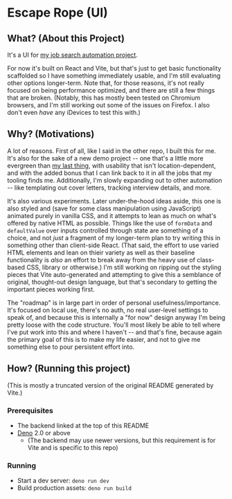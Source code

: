 # Escape Rope (UI)

## What? (About this Project)

It's a UI for [my job search automation project](https://github.com/chaosharmonic/escape-rope).

For now it's built on React and Vite, but that's just to get basic functionality scaffolded so I have something immediately usable, and I'm still evaluating other options longer-term. Note that, for those reasons, it's not really focused on being performance optimized, and there are still a few things that are broken. (Notably, this has mostly been tested on Chromium browsers, and I'm still working out some of the issues on Firefox. I also don't even *have* any iDevices to test this with.)

## Why? (Motivations)

A lot of reasons. First of all, like I said in the other repo, I built this for me. It's also for the sake of a new demo project -- one that's a little more evergreen than [my last thing](https://github.com/chaosharmonic/step-step-recollection), with usability that isn't location-dependent, and with the added bonus that I can link back to it in all the jobs that my tooling finds me. Additionally, I'm slowly expanding out to other automation -- like templating out cover letters, tracking interview details, and more.

It's also various experiments. Later under-the-hood ideas aside, this one is also styled and (save for some class manipulation using JavaScript) animated purely in vanilla CSS, and it attempts to lean as much on what's offered by native HTML as possible. Things like the use of `formData` and `defaultValue` over inputs controlled through state are something of a choice, and not *just* a fragment of my longer-term plan to try writing this in something other than client-side React. (That said, the effort to use varied HTML elements and lean on thieir variety as well as their baseline functionality is *also* an effort to break away from the heavy use of class-based CSS, library or otherwise.) I'm still working on ripping out the styling pieces that Vite auto-generated and attempting to give this a semblance of original, thought-out design language, but that's secondary to getting the important pieces working first.

The "roadmap" is in large part in order of personal usefulness/importance. It's focused on local use, there's no auth, no real user-level settings to speak of, and because this is internally a "for now" design anyway I'm being pretty loose with the code structure. You'll most likely be able to tell where I've put work into this and where I haven't -- and that's fine, because again the primary goal of this is to make my life easier, and not to give me something else to pour persistent effort into.

## How? (Running this project)

(This is mostly a truncated version of the original README generated by Vite.)

### Prerequisites

- The backend linked at the top of this README
- [Deno](https://deno.com/) 2.0 or above 
  - (The backend may use newer versions, but this requirement is for Vite and is specific to this repo)

### Running

- Start a dev server: `deno run dev`
- Build production assets: `deno run build`
